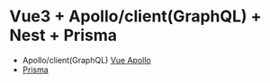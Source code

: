 # Vue3 + Apollo/client(GraphQL) + Nest + Prisma

- Apollo/client(GraphQL) [Vue Apollo](https://v4.apollo.vuejs.org/zh-cn/guide/)
- [Prisma](https://www.prisma.io/docs/concepts/components/prisma-client)
